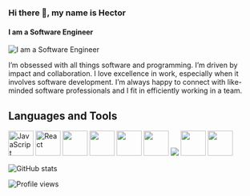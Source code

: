 ### Hi there 👋, my name is Hector
#### I am a Software Engineer
![I am a Software Engineer](https://cdn.jsdelivr.net/gh/devicons/devicon/icons/javascript/javascript-plain.svg)

I’m obsessed with all things software and programming. I’m driven by impact and collaboration. I love excellence in work, especially when it involves software development. I’m always happy to connect with like-minded software professionals and I fit in efficiently working in a team.

## Languages and Tools

<img src='https://cdn.jsdelivr.net/gh/devicons/devicon/icons/javascript/javascript-plain.svg' alt='JavaScript' height='50' weight='50'/>
<img src="https://cdn.jsdelivr.net/gh/devicons/devicon/icons/react/react-original-wordmark.svg" alt='React' height='50' weight='50'/>
<img src="https://cdn.jsdelivr.net/gh/devicons/devicon/icons/python/python-original.svg"  height='50' weight='50'/>
<img src="https://cdn.jsdelivr.net/gh/devicons/devicon/icons/typescript/typescript-original.svg"  height='50' weight='50'/>
<img src="https://cdn.jsdelivr.net/gh/devicons/devicon/icons/go/go-original-wordmark.svg"  height='50' weight='50'/>
<img src="https://cdn.jsdelivr.net/gh/devicons/devicon/icons/mongodb/mongodb-plain-wordmark.svg"  height='50' weight='50'/>
<img src="https://cdn.jsdelivr.net/gh/devicons/devicon/icons/postgresql/postgresql-plain-wordmark.svg" />
<img src="https://cdn.jsdelivr.net/gh/devicons/devicon/icons/amazonwebservices/amazonwebservices-plain-wordmark.svg"  height='50' weight='50'/>
<img src="https://cdn.jsdelivr.net/gh/devicons/devicon/icons/azure/azure-original-wordmark.svg"  height='50' weight='50'/>
          
          
                    
          
          
          

![GitHub stats](https://github-readme-stats.vercel.app/api?username=hector-munachi&show_icons=true)  

![Profile views](https://gpvc.arturio.dev/hector-munachi)  
